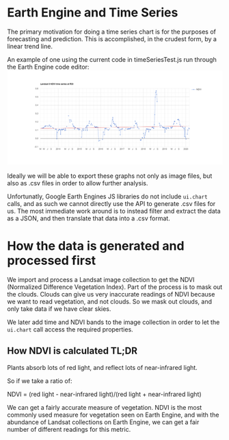 # Earth Engine and Time Series

The primary motivation for doing a time series chart is for the purposes of forecasting and prediction. This is accomplished, in the crudest form, by a linear trend line.

An example of one using the current code in timeSeriesTest.js run through the Earth Engine code editor:
![Example Graph](./ee-chart.png)

Ideally we will be able to export these graphs not only as image files, but also as .csv files in order to allow further analysis.

Unfortunatly, Google Earth Engines JS libraries do not include ``ui.chart`` calls, and as such we cannot directly use the API to generate .csv files for us. The most immediate work around is to instead filter and extract the data as a JSON, and then translate that data into a .csv format.

# How the data is generated and processed first

We import and process a Landsat image collection to get the NDVI (Normalized Difference Vegetation Index).
Part of the process is to mask out the clouds.
Clouds can give us very inaccurate readings of NDVI because we want to read vegetation, and not clouds. So we mask out clouds, and only take data if we have clear skies.

We later add time and NDVI bands to the image collection in order to let the ``ui.chart`` call access the required properties.

## How NDVI is calculated TL;DR
Plants absorb lots of red light, and reflect lots of near-infrared light. 

So if we take a ratio of:

NDVI = (red light - near-infrared light)/(red light + near-infrared light) 

We can get a fairly accurate measure of vegetation. NDVI is the most commonly used measure for vegetation seen on Earth Engine, and with the abundance of Landsat collections on Earth Engine, we can get a fair number of different readings for this metric.
